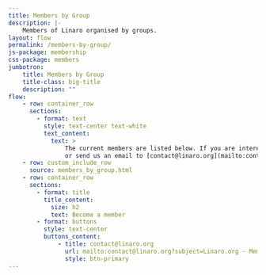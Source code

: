 ```yaml
---
title: Members by Group
description: |-
    Members of Linaro organised by groups.
layout: flow
permalink: /members-by-group/
js-package: membership
css-package: members
jumbotron:
    title: Members by Group
    title-class: big-title
    description: ""
flow:
    - row: container_row
      sections:
        - format: text
          style: text-center text-white
          text_content:
            text: >
                The current members are listed below. If you are interested in joining these industry leaders, please fill out the form below
                or send us an email to [contact@linaro.org](mailto:contact@linaro.org?subject=Linaro.org - Membership).
    - row: custom_include_row
      source: members_by_group.html
    - row: container_row
      sections:
        - format: title
          title_content:
            size: h2
            text: Become a member
        - format: buttons
          style: text-center
          buttons_content:
              - title: contact@linaro.org
                url: mailto:contact@linaro.org?subject=Linaro.org - Membership
                style: btn-primary
---
```

